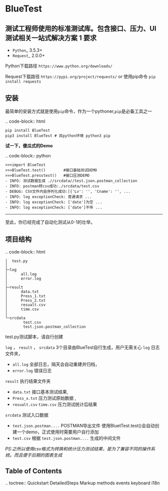 BlueTest
====================

测试工程师使用的标准测试库。包含接口、压力、UI测试相关一站式解决方案
1
要求
------------
* `Python`_ 3.5.3+
* `Request`_ 2.0.0+

Python下载路径 ``https://www.python.org/downloads/`` 

Request下载路径 ``https://pypi.org/project/requests/``  or 使用pip命令 ``pip install requests``

安装
------------
最简单的安装方式就是使用``pip``命令，作为一个pythoner,``pip``是必备工具之一

.. code-block:: html

    pip install BlueTest 
    pip3 install BlueTest # 双python环境 python3 pip   

**试一下，傻瓜式的Demo**

.. code-block:: python

    >>>import BlueTest
    >>>BlueTest.test()        #接口基础测试DEMO
    >>>BlueTest.presstest()   #接口压测DEMO
    - INFO: 测试数据生成 .//srcdata//test.json.postman_collection
    - INFO: postman转csv成功:./srcdata/test.csv
    - DEBUG: CSV文件内容序列化成功:[{'Lv': '', 'Cname': '', ...
    - INFO: log exceptionCheck: 普通请求 ...
    - INFO: log exceptionCheck: ['date']为空 ...
    - INFO: log exceptionCheck: ['date']不传 ...

-------------------
至此，你已经完成了自动化测试从0-1的壮举。


项目结构
------------

.. code-block:: html

    │  test.py 
    │
    ├─log             
    │      all.log        
    │      error.log
    │
    ├─result
    │      data.txt
    │      Press_1.txt
    │      Press_2.txt
    │      resualt.csv
    │      time.csv
    │
    └─srcdata
            test.csv
            test.json.postman_collection

test.py测试脚本，请自行创建

 ``log`` ， ``result``  ， ``srcdata`` 3个目录由BlueTest自行生成，用户无需关心
  ``log`` 日志文件夹，
  
   * ``all.log`` 全部日志，隔天会自动重建并归档，
   * ``error.log`` 错误日志
 
  ``result`` 执行结果文件夹

  * ``data.txt`` 接口基本测试结果,   
  * ``Press_x.txt`` 压力测试原始数据 ,  
  * ``resualt.csv``  ``time.csv`` 压力测试统计后结果
  
   ``srcdata`` 测试入口数据   

  * ``test.json.postman....`` POSTMAN导出文件 使用BluetTest.test()会自动创建一个demo，正式使用时需要用户自行添加
  * ``test.csv`` 根据 ``test.json.postman....`` 生成的中间文件
 
*PS:之所以使用csv格式为转换和统计压力测试结果，是为了兼容不同的操作系统。而且便于后期的图表生成*

Table of Contents
-----------------
.. toctree::
   Quickstart 
   DetailedSteps
   Markup
   methods
   events
   keyboard
   i18n
